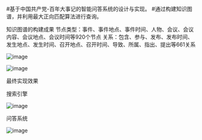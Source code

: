 #基于中国共产党-百年大事记的智能问答系统的设计与实现。
#通过构建知识图谱，并利用最大正向匹配算法进行查询。

知识图谱的构建成果
节点类型：事件、事件地点、事件时间、人物、会议、会议内容、会议地点、会议时间等920个节点
关系：包含、参与、发布、发布时间、发生地点、发生时间、召开地点、召开时间、导致、所属、指出、提出等661关系

![image](https://github.com/user-attachments/assets/4b0657ce-269a-480b-932a-b6797dfa3bbd)

![image](https://github.com/user-attachments/assets/01974471-de58-4bb4-b27b-6b779a7f21c5)

最终实现效果

搜索引擎

![image](https://github.com/user-attachments/assets/70b1636d-8a64-4adb-b0ae-d9cfba0d6548)

问答系统

![image](https://github.com/user-attachments/assets/aecdb84d-b3bb-4fbc-91ae-e5cfc464ec99)
